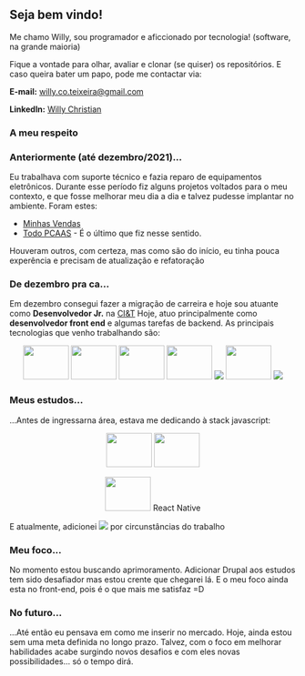 ## Seja bem vindo!

Me chamo Willy, sou programador e aficcionado por tecnologia! (software, na grande maioria)

Fique a vontade para olhar, avaliar e clonar (se quiser) os repositórios. E caso queira bater um papo, pode me contactar via:

__E-mail:__ willy.co.teixeira@gmail.com

__LinkedIn:__ [Willy Christian](https://www.linkedin.com/in/willychristian/)

### A meu respeito

### Anteriormente (até dezembro/2021)...
  Eu trabalhava com suporte técnico e fazia reparo de equipamentos eletrônicos. Durante esse período fiz alguns projetos
voltados para o meu contexto, e que fosse melhorar meu dia a dia e talvez pudesse implantar no ambiente. Foram estes:

 - [Minhas Vendas](https://github.com/WillyChristian/minhasVendas)
 - [Todo PCAAS](https://github.com/WillyChristian/todo-pcaas) - É o último que fiz nesse sentido.

Houveram outros, com certeza, mas como são do início, eu tinha pouca experência e precisam de atualização e refatoração

### De dezembro pra ca...
  Em dezembro consegui fazer a migração de carreira e hoje sou atuante como __Desenvolvedor Jr.__ na [CI&T](https://ciandt.com/br/)
Hoje, atuo principalmente como __desenvolvedor front end__ e algumas tarefas de backend. As principais tecnologias que venho
trabalhando são:

<p align="center">
<img height="60" width="80" src="https://cdn.jsdelivr.net/gh/devicons/devicon/icons/sass/sass-original.svg" />
<img height="60" width="80" src="https://cdn.jsdelivr.net/gh/devicons/devicon/icons/drupal/drupal-original-wordmark.svg" />
<img height="60" width="80" src="https://cdn.jsdelivr.net/gh/devicons/devicon/icons/javascript/javascript-original.svg" />
<img height="60" width="80" src="https://cdn.jsdelivr.net/gh/devicons/devicon/icons/jquery/jquery-plain-wordmark.svg" />
<img src="https://img.shields.io/badge/Animation%20Library-GreenSock-%88CE02?style=for-the-badge&logo=greensock" />
<img height="60" width="80" src="https://cdn.jsdelivr.net/gh/devicons/devicon/icons/php/php-plain.svg" />
<img src="https://img.shields.io/badge/Template%20Engine-TWIG-%23BACF29?style=for-the-badge" />
</p>

### Meus estudos...

...Antes de ingressarna área, estava me dedicando à stack javascript: 
<p align="center">
<img height="60" width="80" src="https://cdn.jsdelivr.net/gh/devicons/devicon/icons/nodejs/nodejs-original-wordmark.svg" />  
<img height="60" width="80" src="https://cdn.jsdelivr.net/gh/devicons/devicon/icons/react/react-original-wordmark.svg" />
<div align="center">
  <img height="60" width="80" src="https://cdn.jsdelivr.net/npm/simple-icons@v7/icons/react.svg" />
  React Native
</div>
</p>

E atualmente, adicionei <img src="https://img.shields.io/badge/CMS-Drupal-%230678BE?style=flat-square&logo=Drupal"/> por circunstâncias do trabalho

### Meu foco...

  No momento estou buscando aprimoramento. Adicionar Drupal aos estudos tem sido desafiador mas estou crente que chegarei lá. E o
meu foco ainda esta no front-end, pois é o que mais me satisfaz =D

### No futuro...

...Até então eu pensava em como me inserir no mercado. Hoje, ainda estou sem uma meta definida no longo prazo. Talvez, com o foco em melhorar
habilidades acabe surgindo novos desafios e com eles novas possibilidades... só o tempo dirá.

